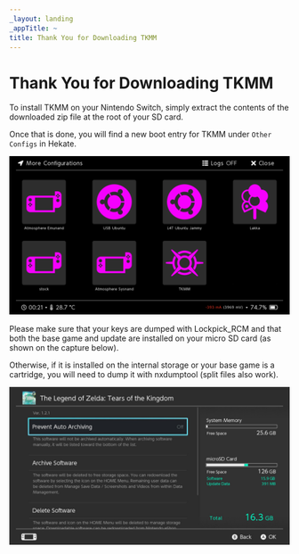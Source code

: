 ```yaml
---
_layout: landing
_appTitle: ~
title: Thank You for Downloading TKMM
---
```


# Thank You for Downloading TKMM

To install TKMM on your Nintendo Switch, simply extract the contents of the downloaded zip file at the root of your SD card.

Once that is done, you will find a new boot entry for TKMM under `Other Configs` in Hekate.

<p>
    <img width="650" src="./images/hekate.png" alt="Hekate">
</p>

Please make sure that your keys are dumped with Lockpick_RCM and that both the base game and update are installed on your micro SD card (as shown on the capture below).

Otherwise, if it is installed on the internal storage or your base game is a cartridge, you will need to dump it with nxdumptool (split files also work).

<p>
    <img width="650" src="./images/storage.png" alt="Storage">
</p>